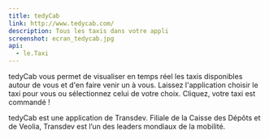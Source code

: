 ```yaml
---
title: tedyCab
link: http://www.tedycab.com/
description: Tous les taxis dans votre appli
screenshot: ecran_tedycab.jpg
api:
  - le.Taxi
---
```


tedyCab vous permet de visualiser en temps réel les taxis disponibles autour de vous et d'en faire venir un à vous.
Laissez l'application choisir le taxi pour vous ou sélectionnez celui de votre choix.
Cliquez, votre taxi est commandé !

tedyCab est une application de Transdev.
Filiale de la Caisse des Dépôts et de Veolia, Transdev est l’un des leaders mondiaux de la mobilité.

